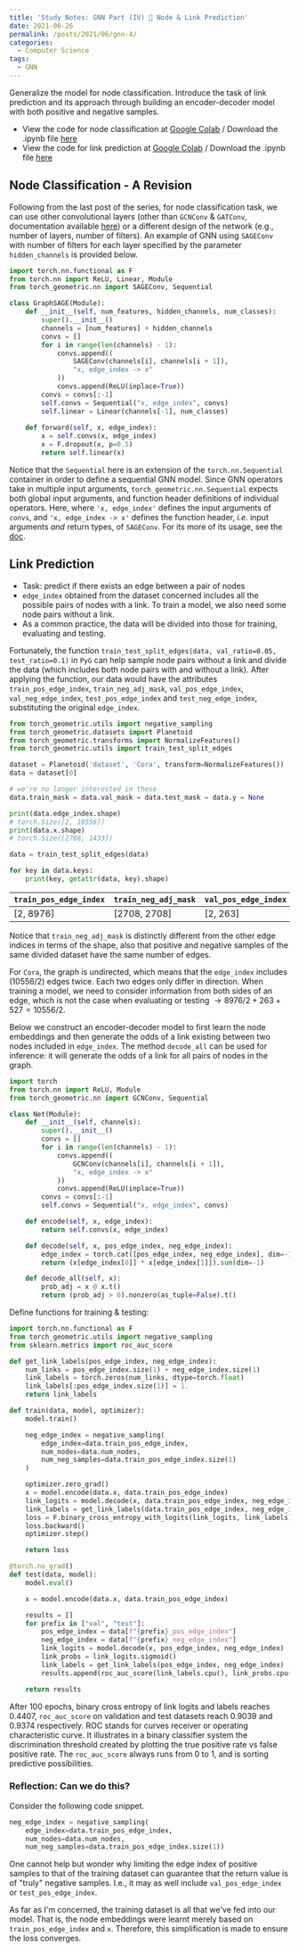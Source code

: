 ```yaml
---
title: 'Study Notes: GNN Part (IV) 🌲 Node & Link Prediction'
date: 2021-06-26
permalink: /posts/2021/06/gnn-4/
categories:
  - Computer Science
tags:
  - GNN
---
```


Generalize the model for node classification. Introduce the task of link prediction and its approach through building an encoder-decoder model with both positive and negative samples.

- View the code for node classification at [Google Colab](https://colab.research.google.com/drive/1flO6eG87ltGddO9ewnGYCzt4fs1Duq6T?usp=sharing) / Download the .ipynb file [here](https://wwwCielwww.github.io/files/Link_Prediction.ipynb)
- View the code for link prediction at [Google Colab](https://colab.research.google.com/drive/1U5ExgsaS4steyVpPYx2_GVAewVsBCnsv?usp=sharing) / Download the .ipynb file [here](https://wwwCielwww.github.io/files/Node_Classification_Generalized.ipynb)

## Node Classification - A Revision

Following from the last post of the series, for node classification task, we can use other convolutional layers (other than `GCNConv` & `GATConv`, documentation available [here](https://pytorch-geometric.readthedocs.io/en/latest/modules/nn.html#convolutional-layers)) or a different design of the network (e.g., number of layers, number of filters). An example of GNN using `SAGEConv` with number of filters for each layer specified by the parameter `hidden_channels` is provided below.

```python
import torch.nn.functional as F
from torch.nn import ReLU, Linear, Module
from torch_geometric.nn import SAGEConv, Sequential

class GraphSAGE(Module):
    def __init__(self, num_features, hidden_channels, num_classes):
        super().__init__()
        channels = [num_features] + hidden_channels
        convs = []
        for i in range(len(channels) - 1):
            convs.append((
                SAGEConv(channels[i], channels[i + 1]),
                "x, edge_index -> x"
            ))
            convs.append(ReLU(inplace=True))
        convs = convs[:-1]
        self.convs = Sequential("x, edge_index", convs)
        self.linear = Linear(channels[-1], num_classes)
        
    def forward(self, x, edge_index):
        x = self.convs(x, edge_index)
        x = F.dropout(x, p=0.5)
        return self.linear(x)
```

Notice that the `Sequential` here is an extension of the `torch.nn.Sequential` container in order to define a sequential GNN model. Since GNN operators take in multiple input arguments, `torch_geometric.nn.Sequential` expects both global input arguments, and function header definitions of individual operators. Here, where `'x, edge_index'` defines the input arguments of `convs`, and `'x, edge_index -> x'` defines the function header, *i.e.* input arguments *and* return types, of `SAGEConv`. For its more of its usage, see the [doc](https://pytorch-geometric.readthedocs.io/en/latest/modules/nn.html#torch_geometric.nn.sequential.Sequential).

## Link Prediction

- Task: predict if there exists an edge between a pair of nodes
- `edge_index` obtained from the dataset concerned includes all the possible pairs of nodes with a link. To train a model, we also need some node pairs without a link. 
- As a common practice, the data will be divided into those for training, evaluating and testing.

Fortunately, the function `train_test_split_edges(data, val_ratio=0.05, test_ratio=0.1)` in `PyG` can help sample node pairs without a link and divide the data (which includes both node pairs with and without a link). After applying the function, our data would have the attributes `train_pos_edge_index`, `train_neg_adj_mask`, `val_pos_edge_index`, `val_neg_edge_index`, `test_pos_edge_index` and `test_neg_edge_index`, substituting the original `edge_index`.

```python
from torch_geometric.utils import negative_sampling
from torch_geometric.datasets import Planetoid
from torch_geometric.transforms import NormalizeFeatures()
from torch_geometric.utils import train_test_split_edges

dataset = Planetoid('dataset', 'Cora', transform=NormalizeFeatures())
data = dataset[0]

# we're no longer interested in these
data.train_mask = data.val_mask = data.test_mask = data.y = None 

print(data.edge_index.shape)
# torch.Size([2, 10556])
print(data.x.shape)
# torch.Size([2708, 1433])

data = train_test_split_edges(data)

for key in data.keys:
    print(key, getattr(data, key).shape)
```

| `train_pos_edge_index` | `train_neg_adj_mask` | `val_pos_edge_index` | `val_neg_edge_index` | `test_pos_edge_index` | `test_neg_edge_index` |
| ---------------------- | -------------------- | -------------------- | -------------------- | --------------------- | --------------------- |
| [2, 8976]              | [2708, 2708]         | [2, 263]             | [2, 263]             | [2, 527]              | [2, 527]              |

Notice that `train_neg_adj_mask` is distinctly different from the other edge indices in terms of the shape, also that positive and negative samples of the same divided dataset have the same number of edges. 

For `Cora`, the graph is undirected, which means that the `edge_index` includes ($10556/2$) edges twice. Each two edges only differ in direction. When training a model, we need to consider information from both sides of an edge, which is not the case when evaluating or testing $\to8976/2+263+527=10556/2$.

Below we construct an encoder-decoder model to first learn the node embeddings and then generate the odds of a link existing between two nodes included in `edge_index`. The method `decode_all` can be used for inference: it will generate the odds of a link for all pairs of nodes in the graph.

```python
import torch
from torch.nn import ReLU, Module
from torch_geometric.nn import GCNConv, Sequential

class Net(Module):
    def __init__(self, channels):
        super().__init__()
        convs = []
        for i in range(len(channels) - 1):
            convs.append((
                GCNConv(channels[i], channels[i + 1]),
                "x, edge_index -> x"
            ))
            convs.append(ReLU(inplace=True))
        convs = convs[:-1]
        self.convs = Sequential("x, edge_index", convs)

    def encode(self, x, edge_index):
        return self.convs(x, edge_index)

    def decode(self, x, pos_edge_index, neg_edge_index):
        edge_index = torch.cat([pos_edge_index, neg_edge_index], dim=-1)
        return (x[edge_index[0]] * x[edge_index[1]]).sum(dim=-1)

    def decode_all(self, x):
        prob_adj = x @ x.t()
        return (prob_adj > 0).nonzero(as_tuple=False).t()
```

Define functions for training & testing:

```python
import torch.nn.functional as F
from torch_geometric.utils import negative_sampling
from sklearn.metrics import roc_auc_score

def get_link_labels(pos_edge_index, neg_edge_index):
    num_links = pos_edge_index.size(1) + neg_edge_index.size(1)
    link_labels = torch.zeros(num_links, dtype=torch.float)
    link_labels[:pos_edge_index.size(1)] = 1.
    return link_labels

def train(data, model, optimizer):
    model.train()

    neg_edge_index = negative_sampling(
        edge_index=data.train_pos_edge_index,
        num_nodes=data.num_nodes,
        num_neg_samples=data.train_pos_edge_index.size(1)
    )

    optimizer.zero_grad()
    x = model.encode(data.x, data.train_pos_edge_index)
    link_logits = model.decode(x, data.train_pos_edge_index, neg_edge_index)
    link_labels = get_link_labels(data.train_pos_edge_index, neg_edge_index).to(data.x.device)
    loss = F.binary_cross_entropy_with_logits(link_logits, link_labels)
    loss.backward()
    optimizer.step()

    return loss

@torch.no_grad()
def test(data, model):
    model.eval()

    x = model.encode(data.x, data.train_pos_edge_index)

    results = []
    for prefix in ["val", "test"]:
        pos_edge_index = data[f"{prefix}_pos_edge_index"]
        neg_edge_index = data[f"{prefix}_neg_edge_index"]
        link_logits = model.decode(x, pos_edge_index, neg_edge_index)
        link_probs = link_logits.sigmoid()
        link_labels = get_link_labels(pos_edge_index, neg_edge_index)
        results.append(roc_auc_score(link_labels.cpu(), link_probs.cpu()))

    return results
```

After 100 epochs, binary cross entropy of link logits and labels reaches 0.4407, `roc_auc_score` on validation and test datasets reach 0.9039 and 0.9374 respectively. ROC stands for curves receiver or operating characteristic curve. It illustrates in a binary classifier system the discrimination threshold created by plotting the true positive rate vs false positive rate. The `roc_auc_score` always runs from 0 to 1, and is sorting predictive possibilities.

### Reflection: Can we do this?

Consider the following code snippet.

```python
neg_edge_index = negative_sampling(
    edge_index=data.train_pos_edge_index,
    num_nodes=data.num_nodes,
    num_neg_samples=data.train_pos_edge_index.size(1))
```

One cannot help but wonder why limiting the edge index of positive samples to that of the training dataset can guarantee that the return value is of "truly" negative samples. I.e., it may as well include `val_pos_edge_index` or `test_pos_edge_index`. 

As far as I'm concerned, the training dataset is all that we've fed into our model. That is, the node embeddings were learnt merely based on `train_pos_edge_index` and `x`. Therefore, this simplification is made to ensure the loss converges.

